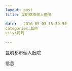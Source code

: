 ```yaml
--- 
layout: post 
title: 昆明都市俪人医院

date:   2016-05-03 13:39:56 
categories:其他  
city:昆明
  
--- 
```

   
昆明都市俪人医院

信息


